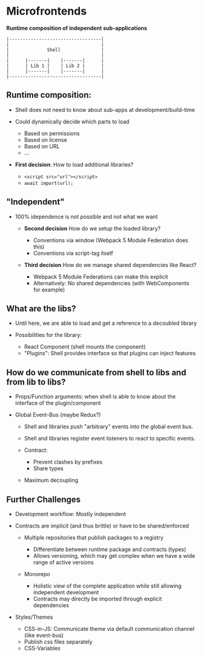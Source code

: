 # Microfrontends

**Runtime composition of independent sub-applications**

```
|----------------------------------|
|                                  |
|              Shell               |
|                                  |
|      |-------|    |-------|      |
|      | Lib 1 |    | Lib 2 |      |
|      |-------|    |-------|      |
|----------------------------------|
```

## Runtime composition:

- Shell does not need to know about sub-apps at development/build-time
- Could dynamically decide which parts to load

  - Based on permissions
  - Based on license
  - Based on URL
  - ...

- **First decision**: How to load additional libraries?

  - `<script src="url"></script>`
  - `await import(url);`

<!--




 -->

## "Independent"

- 100% idependence is not possible and not what we want

  - **Second decision** How do we setup the loaded library?

    - Conventions via window (Webpack 5 Module Federation does this)
    - Conventions via script-tag itself

  - **Third decision** How do we manage shared dependencies like React?

    - Webpack 5 Module Federations can make this explicit
    - Alternatively: No shared dependencies (with WebComponents for example)

<!--




 -->

## What are the libs?

- Until here, we are able to load and get a reference to a decoubled library

- Possibilities for the library:

  - React Component (shell mounts the component)
  - "Plugins": Shell provides interface so that plugins can inject features

<!--




 -->

## How do we communicate from shell to libs and from lib to libs?

- Props/Function arguments: when shell is able to know about the interface of the plugin/component

- Global Event-Bus (maybe Redux?)

  - Shell and libraries push "arbitrary" events into the global event bus.
  - Shell and libraries register event listeners to react to specific events.

  - Contract:

    - Prevent clashes by prefixes
    - Share types

  - Maximum decoupling

<!--




 -->

## Further Challenges

- Development workflow: Mostly independent

- Contracts are implicit (and thus brittle) or have to be shared/enforced

  - Multiple repositories that publish packages to a registry

    - Differentiate between runtime package and contracts (types)
    - Allows versioning, which may get complex when we have a wide range of active versions

  - Monorepo

    - Holistic view of the complete application while still allowing independent development
    - Contracts may directly be imported through explicit dependencies

- Styles/Themes

  - CSS-in-JS: Communicate theme via default communication channel (like event-bus)
  - Publish css files separately
  - CSS-Variables

